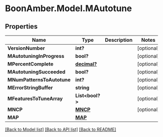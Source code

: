 # BoonAmber.Model.MAutotune
## Properties

Name | Type | Description | Notes
------------ | ------------- | ------------- | -------------
**VersionNumber** | **int?** |  | [optional] 
**MAutotuningInProgress** | **bool?** |  | [optional] 
**MPercentComplete** | [**decimal?**](BigDecimal.md) |  | [optional] 
**MAutotuningSucceeded** | **bool?** |  | [optional] 
**MNumPatternsToAutotune** | **int?** |  | [optional] 
**MErrorStringBuffer** | **string** |  | [optional] 
**MFeaturesToTuneArray** | **List&lt;bool?&gt;** |  | [optional] 
**MNCP** | [**MNCP**](MNCP.md) |  | [optional] 
**MAP** | [**MAP**](MAP.md) |  | 

[[Back to Model list]](../README.md#documentation-for-models) [[Back to API list]](../README.md#documentation-for-api-endpoints) [[Back to README]](../README.md)

